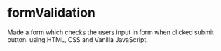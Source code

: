 # formValidation
Made a form which checks the users input in form when clicked submit button. using HTML, CSS and Vanilla JavaScript.
